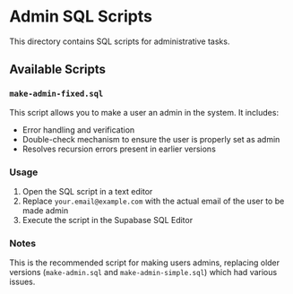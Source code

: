 # Admin SQL Scripts

This directory contains SQL scripts for administrative tasks.

## Available Scripts

### `make-admin-fixed.sql`

This script allows you to make a user an admin in the system. It includes:

- Error handling and verification 
- Double-check mechanism to ensure the user is properly set as admin
- Resolves recursion errors present in earlier versions

### Usage

1. Open the SQL script in a text editor
2. Replace `your.email@example.com` with the actual email of the user to be made admin
3. Execute the script in the Supabase SQL Editor

### Notes

This is the recommended script for making users admins, replacing older versions 
(`make-admin.sql` and `make-admin-simple.sql`) which had various issues.